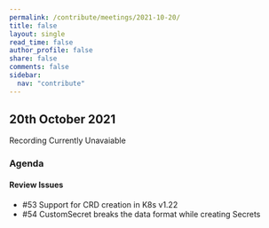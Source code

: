 ```yaml
---
permalink: /contribute/meetings/2021-10-20/
title: false
layout: single
read_time: false
author_profile: false
share: false
comments: false
sidebar:
  nav: "contribute"
---
```


## 20th October 2021

Recording Currently Unavaiable

### Agenda
#### Review Issues
* #53 Support for CRD creation in K8s v1.22
* #54 CustomSecret breaks the data format while creating Secrets
